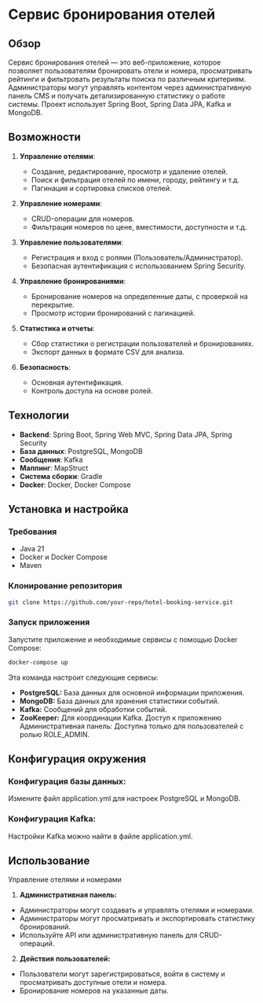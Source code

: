 # Сервис бронирования отелей

## Обзор

Сервис бронирования отелей — это веб-приложение, которое позволяет пользователям бронировать отели и номера, просматривать рейтинги и фильтровать результаты поиска по различным критериям. Администраторы могут управлять контентом через административную панель CMS и получать детализированную статистику о работе системы. Проект использует Spring Boot, Spring Data JPA, Kafka и MongoDB.

## Возможности

1. **Управление отелями**:
    - Создание, редактирование, просмотр и удаление отелей.
    - Поиск и фильтрация отелей по имени, городу, рейтингу и т.д.
    - Пагинация и сортировка списков отелей.

2. **Управление номерами**:
    - CRUD-операции для номеров.
    - Фильтрация номеров по цене, вместимости, доступности и т.д.

3. **Управление пользователями**:
    - Регистрация и вход с ролями (Пользователь/Администратор).
    - Безопасная аутентификация с использованием Spring Security.

4. **Управление бронированиями**:
    - Бронирование номеров на определенные даты, с проверкой на перекрытие.
    - Просмотр истории бронирований с пагинацией.

5. **Статистика и отчеты**:
    - Сбор статистики о регистрации пользователей и бронированиях.
    - Экспорт данных в формате CSV для анализа.

6. **Безопасность**:
    - Основная аутентификация.
    - Контроль доступа на основе ролей.

## Технологии

- **Backend**: Spring Boot, Spring Web MVC, Spring Data JPA, Spring Security
- **База данных**: PostgreSQL, MongoDB
- **Сообщения**: Kafka
- **Маппинг**: MapStruct
- **Система сборки**: Gradle
- **Docker**: Docker, Docker Compose

## Установка и настройка

### Требования

- Java 21
- Docker и Docker Compose
- Maven

### Клонирование репозитория

```bash
git clone https://github.com/your-repo/hotel-booking-service.git
```

### Запуск приложения
Запустите приложение и необходимые сервисы с помощью Docker Compose:
```bash
docker-compose up
```
Эта команда настроит следующие сервисы:

- **PostgreSQL:** База данных для основной информации приложения.
- **MongoDB:** База данных для хранения статистики событий.
- **Kafka:** Сообщений для обработки событий.
- **ZooKeeper:** Для координации Kafka.
Доступ к приложению
Административная панель: Доступна только для пользователей с ролью ROLE_ADMIN.

## Конфигурация окружения
### Конфигурация базы данных:
Измените файл application.yml для настроек PostgreSQL и MongoDB.
### Конфигурация Kafka:
Настройки Kafka можно найти в файле application.yml.
## Использование
Управление отелями и номерами
1. **Административная панель:**
- Администраторы могут создавать и управлять отелями и номерами.
- Администраторы могут просматривать и экспортировать статистику бронирований.
- Используйте API или административную панель для CRUD-операций.
2. **Действия пользователей:**
- Пользователи могут зарегистрироваться, войти в систему и просматривать доступные отели и номера.
- Бронирование номеров на указанные даты.


